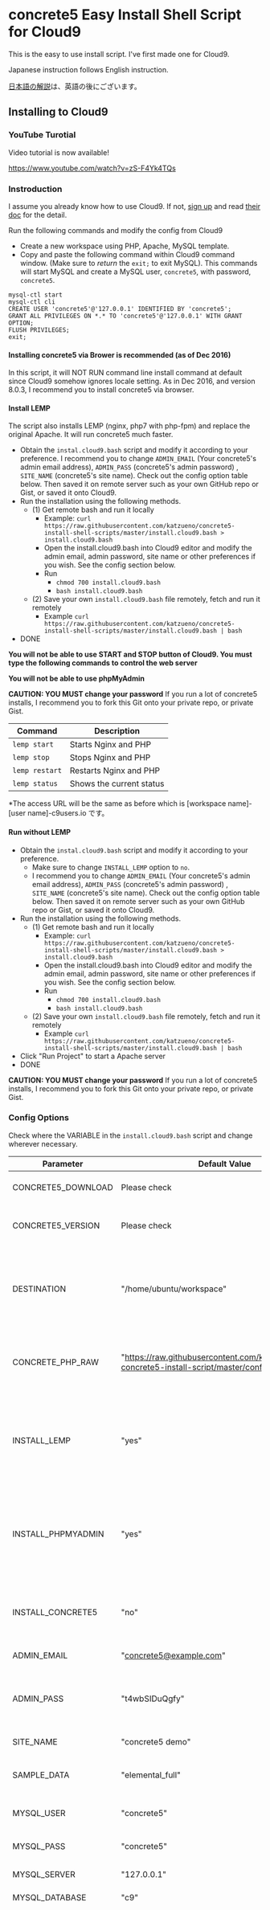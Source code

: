 # concrete5 Easy Install Shell Script for Cloud9

This is the easy to use install script. I've first made one for Cloud9.

Japanese instruction follows English instruction.

[日本語の解説](#日本語)は、英語の後にございます。

## Installing to Cloud9

### YouTube Turotial

Video tutorial is now available!

https://www.youtube.com/watch?v=zS-F4Yk4TQs

### Instroduction

I assume you already know how to use Cloud9. If not, [sign up](https://c9.io/c/t3lGIvLecba) and read [their doc](https://docs.c9.io/docs) for the detail.

Run the following commands and modify the config from Cloud9

- Create a new workspace using PHP, Apache, MySQL template.
- Copy and paste the following command within Cloud9 command window. (Make sure to *return* the `exit;` to exit MySQL). This commands will start MySQL and create a MySQL user, `concrete5`, with password, `concrete5`.

```
mysql-ctl start
mysql-ctl cli
CREATE USER 'concrete5'@'127.0.0.1' IDENTIFIED BY 'concrete5';
GRANT ALL PRIVILEGES ON *.* TO 'concrete5'@'127.0.0.1' WITH GRANT OPTION;
FLUSH PRIVILEGES;
exit;

```

#### Installing concrete5 via Brower is recommended (as of Dec 2016)

In this script, it will NOT RUN command line install command at default since Cloud9 somehow ignores locale setting. As in Dec 2016, and version 8.0.3, I recommend you to install concrete5 via browser.

#### Install LEMP

The script also installs LEMP (nginx, php7 with php-fpm) and replace the original Apache. It will run concrete5 much faster.

- Obtain the `instal.cloud9.bash` script and modify it according to your preference. I recommend you to change `ADMIN_EMAIL` (Your concrete5's admin email address), `ADMIN_PASS` (concrete5's admin password) , `SITE_NAME` (concrete5's site name). Check out the config option table below. Then saved it on remote server such as your own GitHub repo or Gist, or saved it onto Cloud9.
- Run the installation using the following methods.
    - (1) Get remote bash and run it locally
        - Example: `curl https://raw.githubusercontent.com/katzueno/concrete5-install-shell-scripts/master/install.cloud9.bash > install.cloud9.bash`
        - Open the install.cloud9.bash into Cloud9 editor and modify the admin email, admin password, site name or other preferences if you wish. See the config section below.
        - Run 
            - `chmod 700 install.cloud9.bash`
            - `bash install.cloud9.bash`
    - (2) Save your own `install.cloud9.bash` file remotely, fetch and run it remotely
        - Example `curl https://raw.githubusercontent.com/katzueno/concrete5-install-shell-scripts/master/install.cloud9.bash | bash`
- DONE

**You will not be able to use START and STOP button of Cloud9. You must type the following commands to control the web server**

**You will not be able to use phpMyAdmin**


**CAUTION: YOU MUST change your password** If you run a lot of concrete5 installs, I recommend you to fork this Git onto your private repo, or private Gist.

Command        | Description
---------------|---------------------
`lemp start`   | Starts Nginx and PHP
`lemp stop`    | Stops Nginx and PHP
`lemp restart` | Restarts Nginx and PHP
`lemp status`  | Shows the current status

*The access URL will be the same as before which is [workspace name]-[user name]-c9users.io です。


#### Run without LEMP

- Obtain the `instal.cloud9.bash` script and modify it according to your preference.
    - Make sure to change `INSTALL_LEMP` option to `no`.
    - I recommend you to change `ADMIN_EMAIL` (Your concrete5's admin email address), `ADMIN_PASS` (concrete5's admin password) , `SITE_NAME` (concrete5's site name). Check out the config option table below. Then saved it on remote server such as your own GitHub repo or Gist, or saved it onto Cloud9.
- Run the installation using the following methods.
    - (1) Get remote bash and run it locally
        - Example: `curl https://raw.githubusercontent.com/katzueno/concrete5-install-shell-scripts/master/install.cloud9.bash > install.cloud9.bash`
        - Open the install.cloud9.bash into Cloud9 editor and modify the admin email, admin password, site name or other preferences if you wish. See the config section below.
        - Run 
            - `chmod 700 install.cloud9.bash`
            - `bash install.cloud9.bash`
    - (2) Save your own `install.cloud9.bash` file remotely, fetch and run it remotely
        - Example `curl https://raw.githubusercontent.com/katzueno/concrete5-install-shell-scripts/master/install.cloud9.bash | bash`
- Click "Run Project" to start a Apache server
- DONE

**CAUTION: YOU MUST change your password** If you run a lot of concrete5 installs, I recommend you to fork this Git onto your private repo, or private Gist.

### Config Options

Check where the VARIABLE in the  `install.cloud9.bash` script and change wherever necessary. 

Parameter           | Default Value | Description
----------          | ------------ | -----
CONCRETE5_DOWNLOAD  | Please check | This is download URL of concrete5 zip file
CONCRETE5_VERSION   | Please check | You MUST change it you are downloading the different version
DESTINATION         | "/home/ubuntu/workspace" | This script will install onto the top directory of Cloud9. Change it if you wish to install onto different directory.
CONCRETE_PHP_RAW    | "https://raw.githubusercontent.com/katzueno/cloud9-concrete5-install-script/master/config/concrete.php" | This is the special script to be able to run concrete5 on Cloud9. [Read here](https://www.concrete5.org/community/forums/installation/concrete5-on-cloud9/) for more detail.
INSTALL_LEMP        | "yes" | "yes" to set up a LEMP environment using NGINX and PHP-FPM by using [c9-lemp](https://github.com/GabrielGil/c9-lemp) script. This will take some time to complete.
INSTALL_PHPMYADMIN  | "yes" | "yes" to install phpMyAdmin. Remove this line if you don't want to. If INSTALL_LEMP is yes, you WILL NOT be able to use phpMyAdmin
INSTALL_CONCRETE5   | "no" | "yes" to run concrete5 install command to install concrete5, and fill out the options below.
ADMIN_EMAIL         | "concrete5@example.com" | Change it to your email address
ADMIN_PASS          | "t4wbSIDuQgfy" | **IMPORTANT!** This is your concrete5's admin password. So make sure to change it.
SITE_NAME           | "concrete5 demo" | concrete5 site name.
SAMPLE_DATA         | "elemental_full" | If you want to install the blank sample data, use "elemental_blank"
MYSQL_USER          | "concrete5" | You need to create the MySQL User.
MYSQL_PASS          | "concrete5" | You need to create the MySQL Password
MYSQL_SERVER        | "127.0.0.1" | MySQL Server Address
MYSQL_DATABASE      | "c9" | MySQL Database Name
CONCRETE5_LOCALE    | "en_US" | **This option doesn't work yet for Cloud9.** Indicate the concrete5's default locale on install. You MUST specify the default locale when installing concrete5 since Ver 8.0.0 if you want to set the default locale rather than en_US.

## License

This script is released under MIT License.

## Credit

@katzueno ([concret5 Japan, Inc.](https://concrete5.co.jp/))

concrete5 Japan, Inc. is helping various company's concrete5 project. Please feel free to contact us at any time for your project needs. We can work internationally.

[c9-lemp](https://github.com/GabrielGil/c9-lemp)

c9-lemp holds all the script, config files and commands that you might want to use to set up a LEMP environment using NGINX and PHP-FPM instead the default Apache2 runner for PHP applications on Cloud9 workspaces.

[c9-lemp](https://github.com/GabrielGil/c9-lemp)

c9-lemp は Cloud9 環境で、LEMP を立ち上げるためのインストールコマンドなどが全て揃ったスクリプトです。


## 日本語

日本語での説明はこちらです。 Cloud9 の基本操作はすでに知っている方向けに書いています。そうでない方は、まず、[Cloud9に登録して](https://c9.io/c/t3lGIvLecba)、こちらの記事を読むのをお勧めします。

- [プログラミングの開発環境に便利！Cloud9の使い方 | TechAcademyマガジン](http://techacademy.jp/magazine/6168)

### YouTube 動画

YouTube に解説動画をアップロードしました。

https://www.youtube.com/watch?v=TPmUvPsgoOQ


### 使用方法

下記の方法で、Cloud9 のコマンドを実行してください。テキストファイルの変更も必要です。

- Cloud9 の管理画面から `Create a new workspace` をクリックし、PHP, Apache, MySQL テンプレートを選択して、Workspace を作成します。
- 下記のコマンドをコピーして、コマンドウインドウでそのまま実行してください。 (最後の`exit;` をきちんと *改行* し MySQL を終了してください)。このコマンドで MySQL ユーザー「concrete5」とパスワード「concrete5」を設定します。

```
mysql-ctl start
mysql-ctl cli
CREATE USER 'concrete5'@'127.0.0.1' IDENTIFIED BY 'concrete5';
GRANT ALL PRIVILEGES ON *.* TO 'concrete5'@'127.0.0.1' WITH GRANT OPTION;
FLUSH PRIVILEGES;
exit;

```

#### concrete5 インストールはブラウザで (2016年12月)

このスクリプトはデフォルトでは、コマンドラインでの concrete5 インストールをしません。2016年12月 Version 8.0.3 現在、concrete5 がなぜかロケール情報が空白の状態でインストールされるからです。

ブラウザからのインストールを実行してください。


#### LEMP (NGINX, PHP-FPM 環境) をインストールして実行する

このスクリプトでは LEMP (nginx, php7 with php-fpm) 環境をインストールし、既存の Apache 環境を書き換えます。最初のセットアップの時間はかかり、サーバーの希望がちょっとだけ面倒くさくなりますが、concrete5 の実行時間は早くなります。

- `instal.cloud9.bash` スクリプトをダウンロードし、設定を変更してください。`ADMIN_EMAIL` (自分のメールアドレス), `ADMIN_PASS` (admin ユーザーのパスワード) , `SITE_NAME` (サイト名) や他の設定情報を変更してください。下記に設定項目の説明があります。この Bash ファイルを、自分の GitHub のレポジトリや Gist などに保存するか、Cloud9 のファイルマネージャーに保存します。
- 下記のいずれかの方法でインストールを実行します。
    - (1) ローカルにスクリプトを取得して内容を変更したあと実行する
        - コマンドを実行してファイルを取得する。
            - 例: `curl https://raw.githubusercontent.com/katzueno/concrete5-install-shell-scripts/master/install.cloud9.bash > install.cloud9.bash` 
        - `install.cloud9.bash` ファイルを Cloud9 のテキストエディアで開いて、admin ユーザーのメールアドレス、パスワード、サイト名などを修正してください。
        - 下記のコマンドを実行してインストールを実行する。
            - `chmod 700 install.cloud9.bash`
            - `bash install.cloud9.bash`
    - (2) リモートに、内容を修正した `install.cloud9.bash` ファイルを保存し、それをを取得＆直接実行する
        - 例: `curl https://raw.githubusercontent.com/katzueno/concrete5-install-shell-scripts/master/install.cloud9.bash | bash`
- 完了

**注意: パスワードは変えてください。** シェルスクリプトをプライベートレポジトリやシークレットGistなどに Fork することをお勧めします。

**Cloud9 デフォルトのウェブサーバーから変更しているため、通常の START & STOP ボタンが働きません。**ウェブサーバーの操作は下記のコマンドを Bash ターミナルで打ち込んで頂く必要があります。

**Cloud9 デフォルトのウェブサーバーから変更しているため、phpMyAdmin が使えなくなります**


コマンド       | 説明
---------------|---------------------
`lemp start`   | Web サーバー(nginx) と PHP を起動
`lemp stop`    | Web サーバー(nginx) と PHP を停止
`lemp restart` | Web サーバー(nginx) と PHP を再起動
`lemp status`  | ステータスを表示

*アドレスは、通常時と同じで、[workspace 名]-[ユーザー名]-c9users.io です。


#### LEMP (NGINX, PHP-FPM 環境) **なし**で実行する

- `instal.cloud9.bash` スクリプトをダウンロードし、設定を変更してください
    - `INSTALL_LEMP` オプションを`no`に変えてください.
    - `ADMIN_EMAIL` (自分のメールアドレス), `ADMIN_PASS` (admin ユーザーのパスワード) , `SITE_NAME` (サイト名) や他の設定情報を変更してください。下記に設定項目の説明があります。この Bash ファイルを、自分の GitHub のレポジトリや Gist などに保存するか、Cloud9 のファイルマネージャーに保存します。
- 下記のいずれかの方法でインストールを実行します。
    - (1) ローカルにスクリプトを取得して内容を変更したあと実行する
        - コマンドを実行してファイルを取得する。
            - 例: `curl https://raw.githubusercontent.com/katzueno/concrete5-install-shell-scripts/master/install.cloud9.bash > install.cloud9.bash` 
        - `install.cloud9.bash` ファイルを Cloud9 のテキストエディアで開いて、admin ユーザーのメールアドレス、パスワード、サイト名などを修正してください。
        - 下記のコマンドを実行してインストールを実行する。
            - `chmod 700 install.cloud9.bash`
            - `bash install.cloud9.bash`
    - (2) リモートに、内容を修正した `install.cloud9.bash` ファイルを保存し、それをを取得＆直接実行する
        - 例: `curl https://raw.githubusercontent.com/katzueno/concrete5-install-shell-scripts/master/install.cloud9.bash | bash`
- "Run Project"ボタンを押して、Apache サーバーを起動し、concrete5 にアクセス
- インストール完了


**注意: パスワードは変えてください。** シェルスクリプトをプライベートレポジトリやシークレットGistなどに Fork することをお勧めします。


### 設定オプション

`install.cloud9.bash`の「VARIABLE」のところで設定できる項目です。適宜変更してください。


パラメーター        | デフォルト値 | 説明
----------          | ------------ | -----
CONCRETE5_DOWNLOAD  | "http://www.concrete5.org/download_file/-/view/85780/" | これは concrete5 本体パッケージのダウンロード先 URL です。
CONCRETE5_VERSION   | "concrete5.7.5.6" | 上記 concrete5 の ZIP ファイルを解答した時に生成されるフォルダ名です。
DESTINATION         | "/home/ubuntu/workspace" | concrete5 のインストール先ディレクトリを指定します。デフォルトでは Cloud9 のトップディレクトリにインストールします。
CONCRETE_PHP_RAW    | "https://raw.githubusercontent.com/katzueno/cloud9-concrete5-install-script/master/config/concrete.php" | Cloud9 で concrete5 を動かすための config ファイルです。詳細は[こちら](https://concrete5.co.jp/blog/cloud9-concrete5)をご覧ください。
INSTALL_LEMP        | "yes" | 「yes」で[c9-lemp](https://github.com/GabrielGil/c9-lemp) というスクリプトを実行して Cloud9 に LEMP 環境 (nginx, PHP-FPM, PHP7) を構築します。セットアップに少々時間がかかります。
INSTALL_PHPMYADMIN  | "yes" | "yes" で phpMyAdmin をインストールします。必要なければコメントアウトするか、この行を削除してください。INSTALL_LEMP が yes の場合は phpMyAdmin は使えません。
INSTALL_CONCRETE5   | "no" | **Cloud9でロケールの設定がうまくできないため、No にしています** 「yes」 で concrete5 のインストールコマンドを自動的に実行します。ファイルのインストール後、インストール画面よりインストールしてください。下記のパラメータはインストールコマンドを実行するときのみに使われます。
ADMIN_EMAIL         | "concrete5@example.com" | 自分のメールアドレスに変更してください。
ADMIN_PASS          | "t4wbSIDuQgfy" | **重要!** これは concrete5 の「admin」のパスワードです。必ず変更してください。
SITE_NAME           | "concrete5 demo" | concrete5 サイト名です。
SAMPLE_DATA         | "elemental_full" | Elemental のサンプルコンテンツをインストールします。空白のサイトを希望する場合は "elemental_blank" と入力してください。
MYSQL_USER          | "concrete5" | You need to create the MySQL User.
MYSQL_PASS          | "concrete5" | You need to create the MySQL Password
MYSQL_SERVER        | "127.0.0.1" | MySQL サーバーのアドレスです。
MYSQL_DATABASE      | "c9" | MySQL データベース名です。
CONCRETE5_LOCALE    | "en_US" | **Cloud9 では正常に動きません。** concrete5 インストール時のデフォルトのロケールを入力してください。8.0.0 以降では英語以外のロケールをデフォルトとしてインストールするために必須となります。

## クレジット

@katzueno

コンクリートファイブジャパン株式会社では、企業・団体様の concrete5 サイト制作や制作会社様のプロジェクトのサポートを行っています。

https://concrete5.co.jp/

